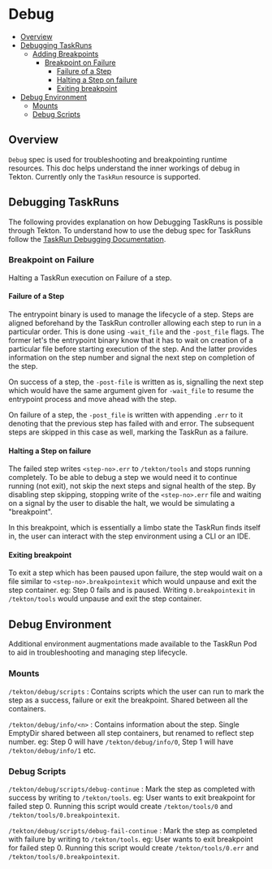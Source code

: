 <!--
---
linkTitle: "Debug"
weight: 11
---
-->
# Debug

- [Overview](#overview)
- [Debugging TaskRuns](#debugging-taskruns)
  - [Adding Breakpoints](#adding-breakpoints)
    - [Breakpoint on Failure](#breakpoint-on-failure)
      - [Failure of a Step](#failure-of-a-step)
      - [Halting a Step on failure](#halting-a-step-on-failure)
      - [Exiting breakpoint](#exiting-breakpoint)
- [Debug Environment](#debug-environment)
  - [Mounts](#mounts)
  - [Debug Scripts](#debug-scripts)


## Overview

`Debug` spec is used for troubleshooting and breakpointing runtime resources. This doc helps understand the inner 
workings of debug in Tekton. Currently only the `TaskRun` resource is supported. 

## Debugging TaskRuns

The following provides explanation on how Debugging TaskRuns is possible through Tekton. To understand how to use 
the debug spec for TaskRuns follow the [TaskRun Debugging Documentation](taskruns.md#debugging-a-taskrun).

### Breakpoint on Failure

Halting a TaskRun execution on Failure of a step.

#### Failure of a Step

The entrypoint binary is used to manage the lifecycle of a step. Steps are aligned beforehand by the TaskRun controller
allowing each step to run in a particular order. This is done using `-wait_file` and the `-post_file` flags. The former 
let's the entrypoint binary know that it has to wait on creation of a particular file before starting execution of the step.
And the latter provides information on the step number and signal the next step on completion of the step.

On success of a step, the `-post-file` is written as is, signalling the next step which would have the same argument given
for `-wait_file` to resume the entrypoint process and move ahead with the step. 

On failure of a step, the `-post_file` is written with appending `.err` to it denoting that the previous step has failed with
and error. The subsequent steps are skipped in this case as well, marking the TaskRun as a failure.

#### Halting a Step on failure

The failed step writes `<step-no>.err` to `/tekton/tools` and stops running completely. To be able to debug a step we would
need it to continue running (not exit), not skip the next steps and signal health of the step. By disabling step skipping, 
stopping write of the `<step-no>.err` file and waiting on a signal by the user to disable the halt, we would be simulating a 
"breakpoint".

In this breakpoint, which is essentially a limbo state the TaskRun finds itself in, the user can interact with the step 
environment using a CLI or an IDE. 

#### Exiting breakpoint

To exit a step which has been paused upon failure, the step would wait on a file similar to `<step-no>.breakpointexit` which 
would unpause and exit the step container. eg: Step 0 fails and is paused. Writing `0.breakpointexit` in `/tekton/tools`
would unpause and exit the step container.

## Debug Environment 

Additional environment augmentations made available to the TaskRun Pod to aid in troubleshooting and managing step lifecycle.

### Mounts

`/tekton/debug/scripts` : Contains scripts which the user can run to mark the step as a success, failure or exit the breakpoint.
Shared between all the containers.

`/tekton/debug/info/<n>` : Contains information about the step. Single EmptyDir shared between all step containers, but renamed 
to reflect step number. eg: Step 0 will have `/tekton/debug/info/0`, Step 1 will have `/tekton/debug/info/1` etc.

### Debug Scripts

`/tekton/debug/scripts/debug-continue` : Mark the step as completed with success by writing to `/tekton/tools`. eg: User wants to exit
breakpoint for failed step 0. Running this script would create `/tekton/tools/0` and `/tekton/tools/0.breakpointexit`.

`/tekton/debug/scripts/debug-fail-continue` : Mark the step as completed with failure by writing to `/tekton/tools`. eg: User wants to exit
breakpoint for failed step 0. Running this script would create `/tekton/tools/0.err` and `/tekton/tools/0.breakpointexit`.